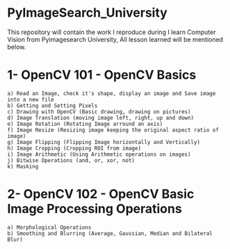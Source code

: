 # PyImageSearch_University

This repository will contain the work I reproduce during I learn Computer Vision from Pyimagesearch University, All lesson learned will be mentioned below.

# 1- OpenCV 101 - OpenCV Basics
    a) Read an Image, check it's shape, display an image and Save image into a new file
    b) Getting and Setting Pixels
    c) Drawing with OpenCV (Basic drawing, drawing on pictures)
    d) Image Translation (moving image left, right, up and down)
    e) Image Rotation (Rotating Image arround an axis)
    f) Image Resize (Resizing image keeping the original aspect ratio of image)
    g) Image Flipping (Flipping Image horizontally and Vertically)
    h) Image Cropping (Cropping ROI from image)
    i) Image Arithmetic (Using Arithmetic operations on images)
    j) Bitwise Operations (and, or, xor, not)
    k) Masking

# 2- OpenCV 102 - OpenCV Basic Image Processing Operations
    a) Morphological Operations
    b) Smoothing and Blurring (Average, Gaussian, Median and Bilateral Blur)



